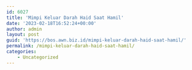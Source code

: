 ```yaml
---
id: 6027
title: 'Mimpi Keluar Darah Haid Saat Hamil'
date: '2023-02-18T16:52:24+00:00'
author: admin
layout: post
guid: 'https://bos.awn.biz.id/mimpi-keluar-darah-haid-saat-hamil/'
permalink: /mimpi-keluar-darah-haid-saat-hamil/
categories:
    - Uncategorized
---
```


